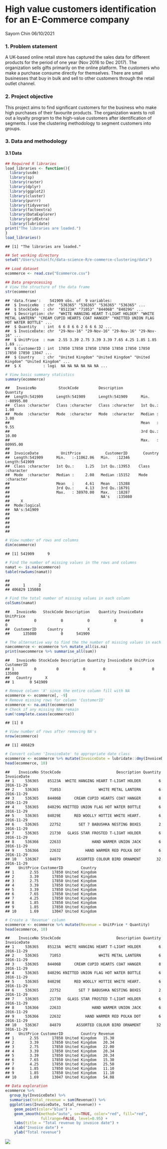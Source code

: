 High value customers identification for an E-Commerce company
================
Sayorn Chin
06/10/2021

### 1. Problem statement

A UK-based online retail store has captured the sales data for different
products for the period of one year (Nov 2016 to Dec 2017). The
organization sells gifts primarily on the online platform. The customers
who make a purchase consume directly for themselves. There are small
businesses that buy in bulk and sell to other customers through the
retail outlet channel.

### 2. Project objective

This project aims to find significant customers for the business who
make high purchases of their favourite products. The organization wants
to roll out a loyalty program to the high-value customers after
identification of segments. I use the clustering methodology to segment
customers into groups.

### 3. Data and methodology

#### 3.1 Data

``` r
## Required R libraries
load_libraries <- function(){
  library(usdm)
  library(sp)
  library(raster)
  library(dplyr)
  library(ggplot2)
  library(cluster)
  library(purrr)
  library(tidyverse)
  library(factoextra)
  library(DataExplorer)
  library(gridExtra)
  library(lubridate)
print("The libraries are loaded.")
}
load_libraries()
```

    ## [1] "The libraries are loaded."

``` r
## Set working directory
setwd("/Users/schinlfc/data-science-R/e-commerce-clustering/data")

## Load dataset
ecommerce <- read.csv("Ecommerce.csv")

## Data preprocessing
# View the structure of the data frame
str(ecommerce)
```

    ## 'data.frame':    541909 obs. of  9 variables:
    ##  $ InvoiceNo  : chr  "536365" "536365" "536365" "536365" ...
    ##  $ StockCode  : chr  "85123A" "71053" "84406B" "84029G" ...
    ##  $ Description: chr  "WHITE HANGING HEART T-LIGHT HOLDER" "WHITE METAL LANTERN" "CREAM CUPID HEARTS COAT HANGER" "KNITTED UNION FLAG HOT WATER BOTTLE" ...
    ##  $ Quantity   : int  6 6 8 6 6 2 6 6 6 32 ...
    ##  $ InvoiceDate: chr  "29-Nov-16" "29-Nov-16" "29-Nov-16" "29-Nov-16" ...
    ##  $ UnitPrice  : num  2.55 3.39 2.75 3.39 3.39 7.65 4.25 1.85 1.85 1.69 ...
    ##  $ CustomerID : int  17850 17850 17850 17850 17850 17850 17850 17850 17850 13047 ...
    ##  $ Country    : chr  "United Kingdom" "United Kingdom" "United Kingdom" "United Kingdom" ...
    ##  $ X          : logi  NA NA NA NA NA NA ...

``` r
# View basic summary statistics
summary(ecommerce)
```

    ##   InvoiceNo          StockCode         Description           Quantity        
    ##  Length:541909      Length:541909      Length:541909      Min.   :-80995.00  
    ##  Class :character   Class :character   Class :character   1st Qu.:     1.00  
    ##  Mode  :character   Mode  :character   Mode  :character   Median :     3.00  
    ##                                                           Mean   :     9.55  
    ##                                                           3rd Qu.:    10.00  
    ##                                                           Max.   : 80995.00  
    ##                                                                              
    ##  InvoiceDate          UnitPrice           CustomerID       Country         
    ##  Length:541909      Min.   :-11062.06   Min.   :12346    Length:541909     
    ##  Class :character   1st Qu.:     1.25   1st Qu.:13953    Class :character  
    ##  Mode  :character   Median :     2.08   Median :15152    Mode  :character  
    ##                     Mean   :     4.61   Mean   :15288                      
    ##                     3rd Qu.:     4.13   3rd Qu.:16791                      
    ##                     Max.   : 38970.00   Max.   :18287                      
    ##                                         NA's   :135080                     
    ##     X          
    ##  Mode:logical  
    ##  NA's:541909   
    ##                
    ##                
    ##                
    ##                
    ## 

``` r
# View number of rows and columns
dim(ecommerce)
```

    ## [1] 541909      9

``` r
# Find the number of missing values in the rows and columns
namat <- is.na(ecommerce)
table(rowSums(namat))
```

    ## 
    ##      1      2 
    ## 406829 135080

``` r
# Find the total number of missing values in each column
colSums(namat)
```

    ##   InvoiceNo   StockCode Description    Quantity InvoiceDate   UnitPrice 
    ##           0           0           0           0           0           0 
    ##  CustomerID     Country           X 
    ##      135080           0      541909

``` r
# The alternative way to find the the number of missing values in each column
naecommerce <- ecommerce %>% mutate_all(is.na)
print(naecommerce %>% summarise_all(sum))
```

    ##   InvoiceNo StockCode Description Quantity InvoiceDate UnitPrice CustomerID
    ## 1         0         0           0        0           0         0     135080
    ##   Country      X
    ## 1       0 541909

``` r
# Remove column 'X' since the entire column fill with NA
ecommerce <- ecommerce[, -9]
# Remove missing rows for column 'CustomerID' 
ecommerce <- na.omit(ecommerce)
# Check if any missing NAs remain
sum(!complete.cases(ecommerce))
```

    ## [1] 0

``` r
# View number of rows after removing NA's
nrow(ecommerce)
```

    ## [1] 406829

``` r
# Convert column 'InvoiceDate' to appropriate date class
ecommerce <- ecommerce %>% mutate(InvoiceDate = lubridate::dmy(InvoiceDate))
head(ecommerce, 10)
```

    ##    InvoiceNo StockCode                         Description Quantity InvoiceDate
    ## 1     536365    85123A  WHITE HANGING HEART T-LIGHT HOLDER        6  2016-11-29
    ## 2     536365     71053                 WHITE METAL LANTERN        6  2016-11-29
    ## 3     536365    84406B      CREAM CUPID HEARTS COAT HANGER        8  2016-11-29
    ## 4     536365    84029G KNITTED UNION FLAG HOT WATER BOTTLE        6  2016-11-29
    ## 5     536365    84029E      RED WOOLLY HOTTIE WHITE HEART.        6  2016-11-29
    ## 6     536365     22752        SET 7 BABUSHKA NESTING BOXES        2  2016-11-29
    ## 7     536365     21730   GLASS STAR FROSTED T-LIGHT HOLDER        6  2016-11-29
    ## 8     536366     22633              HAND WARMER UNION JACK        6  2016-11-29
    ## 9     536366     22632           HAND WARMER RED POLKA DOT        6  2016-11-29
    ## 10    536367     84879       ASSORTED COLOUR BIRD ORNAMENT       32  2016-11-29
    ##    UnitPrice CustomerID        Country
    ## 1       2.55      17850 United Kingdom
    ## 2       3.39      17850 United Kingdom
    ## 3       2.75      17850 United Kingdom
    ## 4       3.39      17850 United Kingdom
    ## 5       3.39      17850 United Kingdom
    ## 6       7.65      17850 United Kingdom
    ## 7       4.25      17850 United Kingdom
    ## 8       1.85      17850 United Kingdom
    ## 9       1.85      17850 United Kingdom
    ## 10      1.69      13047 United Kingdom

``` r
# Create a 'Revenue' column
ecommerce <- ecommerce %>% mutate(Revenue = UnitPrice * Quantity)
head(ecommerce, 10)
```

    ##    InvoiceNo StockCode                         Description Quantity InvoiceDate
    ## 1     536365    85123A  WHITE HANGING HEART T-LIGHT HOLDER        6  2016-11-29
    ## 2     536365     71053                 WHITE METAL LANTERN        6  2016-11-29
    ## 3     536365    84406B      CREAM CUPID HEARTS COAT HANGER        8  2016-11-29
    ## 4     536365    84029G KNITTED UNION FLAG HOT WATER BOTTLE        6  2016-11-29
    ## 5     536365    84029E      RED WOOLLY HOTTIE WHITE HEART.        6  2016-11-29
    ## 6     536365     22752        SET 7 BABUSHKA NESTING BOXES        2  2016-11-29
    ## 7     536365     21730   GLASS STAR FROSTED T-LIGHT HOLDER        6  2016-11-29
    ## 8     536366     22633              HAND WARMER UNION JACK        6  2016-11-29
    ## 9     536366     22632           HAND WARMER RED POLKA DOT        6  2016-11-29
    ## 10    536367     84879       ASSORTED COLOUR BIRD ORNAMENT       32  2016-11-29
    ##    UnitPrice CustomerID        Country Revenue
    ## 1       2.55      17850 United Kingdom   15.30
    ## 2       3.39      17850 United Kingdom   20.34
    ## 3       2.75      17850 United Kingdom   22.00
    ## 4       3.39      17850 United Kingdom   20.34
    ## 5       3.39      17850 United Kingdom   20.34
    ## 6       7.65      17850 United Kingdom   15.30
    ## 7       4.25      17850 United Kingdom   25.50
    ## 8       1.85      17850 United Kingdom   11.10
    ## 9       1.85      17850 United Kingdom   11.10
    ## 10      1.69      13047 United Kingdom   54.08

``` r
## Data exploration
ecommerce %>% 
  group_by(InvoiceDate) %>% 
  summarise(total_revenue = sum(Revenue)) %>%
  ggplot(aes(InvoiceDate, total_revenue)) +
    geom_point(color="blue") +
    geom_smooth(method="auto", se=TRUE, color="red", fill="red",
                fullrange=FALSE, level=0.95) +
    labs(title = "Total revenue by invoice date") +
    xlab("Invoice date") +
    ylab("Total revenue")
```

![](report_files/figure-gfm/unnamed-chunk-1-1.png)<!-- -->
